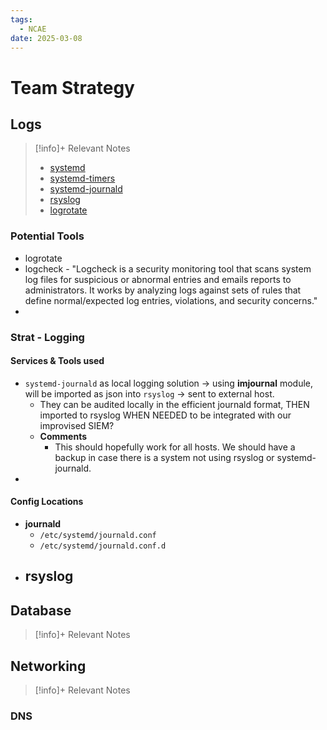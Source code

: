 ```yaml
---
tags:
  - NCAE
date: 2025-03-08
---
```

# Team Strategy


## Logs

> [!info]+ Relevant Notes
> - [systemd](systemd.md)
> - [systemd-timers](systemd-timers.md)
> - [systemd-journald](systemd-journald.md)
> - [rsyslog](rsyslog.md)
> - [logrotate](logrotate.md)

### Potential Tools

- logrotate
- logcheck - "Logcheck is a security monitoring tool that scans system log files for suspicious or abnormal entries and emails reports to administrators. It works by analyzing logs against sets of rules that define normal/expected log entries, violations, and security concerns."
- 

### Strat - Logging

#### Services & Tools used

- `systemd-journald` as local logging solution → using **imjournal** module, will be imported as json into `rsyslog` → sent to external host.
	- They can be audited locally in the efficient journald format, THEN imported to rsyslog WHEN NEEDED to be integrated with our improvised SIEM?
	- **Comments**
		- This should hopefully work for all hosts. We should have a backup in case there is a system not using rsyslog or systemd-journald.
- 

#### Config Locations

-  **journald**
	- `/etc/systemd/journald.conf`
	- `/etc/systemd/journald.conf.d`
- **rsyslog**
	- 

## Database

> [!info]+ Relevant Notes

## Networking

> [!info]+ Relevant Notes

### DNS